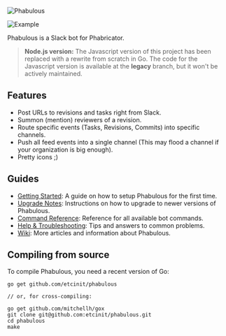 ![Phabulous](http://i.imgur.com/0ezr6XZ.png)

![Example](http://i.imgur.com/Uv4nVJa.png)

Phabulous is a Slack bot for Phabricator.

> **Node.js version:** The Javascript version of this project has been replaced
with a rewrite from scratch in Go. The code for the Javascript version is
available at the **legacy** branch, but it won't be actively maintained.

## Features

- Post URLs to revisions and tasks right from Slack.
- Summon (mention) reviewers of a revision.
- Route specific events (Tasks, Revisions, Commits) into specific channels.
- Push all feed events into a single channel (This may flood a channel if your
  organization is big enough).
- Pretty icons ;)

## Guides

- [Getting Started](http://phabricator.chromabits.com/w/phabulous/start/):
A guide on how to setup Phabulous for the first time.
- [Upgrade Notes](http://phabricator.chromabits.com/w/phabulous/upgrade/):
Instructions on how to upgrade to newer versions of Phabulous.
- [Command Reference](http://phabricator.chromabits.com/w/phabulous/commands/):
Reference for all available bot commands.
- [Help & Troubleshooting](http://phabricator.chromabits.com/w/phabulous/faq/):
Tips and answers to common problems.
- [Wiki](http://phabricator.chromabits.com/w/phabulous/): More articles and
information about Phabulous.

## Compiling from source

To compile Phabulous, you need a recent version of Go:

```
go get github.com/etcinit/phabulous

// or, for cross-compiling:

go get github.com/mitchellh/gox
git clone git@github.com:etcinit/phabulous.git
cd phabulous
make
```

